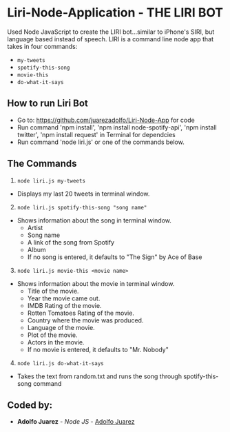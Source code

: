 # Liri-Node-Application - THE LIRI BOT

Used Node JavaScript to create the LIRI bot...similar to iPhone's SIRI, but language based instead of speech. LIRI is a command line node app that takes in four commands:

  * `my-tweets`
  * `spotify-this-song`
  * `movie-this`
  * `do-what-it-says`

## How to run Liri Bot
- Go to: https://github.com/juarezadolfo/Liri-Node-App for code
- Run command 'npm install', 'npm install node-spotify-api', 'npm install twitter', 'npm install request' in Terminal for dependcies
- Run command 'node liri.js' or one of the commands below.

## The Commands

1. `node liri.js my-tweets`

  * Displays my last 20 tweets in terminal window.

2. `node liri.js spotify-this-song "song name"`

  * Shows information about the song in terminal window.
    * Artist
    * Song name
    * A link of the song from Spotify
    * Album
    * If no song is entered, it defaults to "The Sign" by Ace of Base

3. `node liri.js movie-this <movie name>`

  * Shows information about the movie in terminal window.
    * Title of the movie.
    * Year the movie came out.
    * IMDB Rating of the movie.
    * Rotten Tomatoes Rating of the movie.
    * Country where the movie was produced.
    * Language of the movie.
    * Plot of the movie.
    * Actors in the movie.
    * If no movie is entered, it defaults to "Mr. Nobody"

4. `node liri.js do-what-it-says`

  * Takes the text from random.txt and runs the song through spotify-this-song command

## Coded by:
* **Adolfo Juarez** - *Node JS* - [Adolfo Juarez](https://github.com/juarezadolfo/)